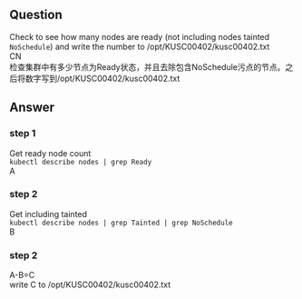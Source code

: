 ## Question
Check to see how many nodes are ready (not including nodes tainted `NoSchedule`) and write the number to /opt/KUSC00402/kusc00402.txt  
CN  
检查集群中有多少节点为Ready状态，并且去除包含NoSchedule污点的节点。之后将数字写到/opt/KUSC00402/kusc00402.txt
## Answer
### step 1
Get ready node count  
`kubectl describe nodes | grep Ready`  
A
### step 2
Get including tainted   
`kubectl describe nodes | grep Tainted | grep NoSchedule`  
B
### step 2
A-B=C  
write C to /opt/KUSC00402/kusc00402.txt